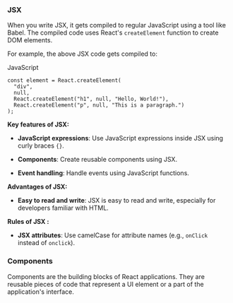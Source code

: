 ### JSX


When you write JSX, it gets compiled to regular JavaScript using a tool like Babel. The compiled code uses React's `createElement` function to create DOM elements.

For example, the above JSX code gets compiled to:

JavaScript

```
const element = React.createElement(
  "div",
  null,
  React.createElement("h1", null, "Hello, World!"),
  React.createElement("p", null, "This is a paragraph.")
);
```

**Key features of JSX:**

- **JavaScript expressions**: Use JavaScript expressions inside JSX using curly braces `{}`.


- **Components**: Create reusable components using JSX.


- **Event handling**: Handle events using JavaScript functions.


**Advantages of JSX:**


- **Easy to read and write**: JSX is easy to read and write, especially for developers familiar with HTML.


**Rules of JSX :**

- **JSX attributes**: Use camelCase for attribute names (e.g., `onClick` instead of `onclick`).


### Components 

  
Components are the building blocks of React applications. They are reusable pieces of code that represent a UI element or a part of the application's interface.